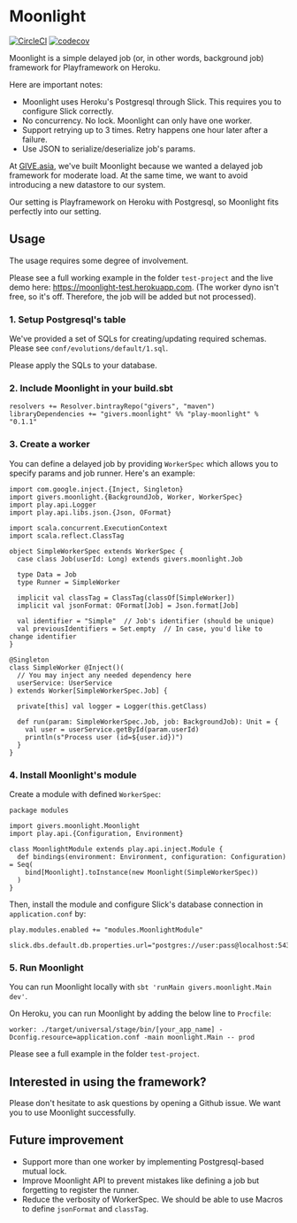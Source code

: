 Moonlight
==========

[![CircleCI](https://circleci.com/gh/GIVESocialMovement/moonlight/tree/master.svg?style=shield)](https://circleci.com/gh/GIVESocialMovement/moonlight/tree/master)
[![codecov](https://codecov.io/gh/GIVESocialMovement/moonlight/branch/master/graph/badge.svg)](https://codecov.io/gh/GIVESocialMovement/moonlight)

Moonlight is a simple delayed job (or, in other words, background job) framework for Playframework on Heroku.

Here are important notes:
* Moonlight uses Heroku's Postgresql through Slick. This requires you to configure Slick correctly.
* No concurrency. No lock. Moonlight can only have one worker.
* Support retrying up to 3 times. Retry happens one hour later after a failure.
* Use JSON to serialize/deserialize job's params.

At [GIVE.asia](https://give.asia), we've built Moonlight because we wanted a delayed job framework for moderate load.
At the same time, we want to avoid introducing a new datastore to our system.

Our setting is Playframework on Heroku with Postgresql, so Moonlight fits perfectly into our setting.


Usage
------

The usage requires some degree of involvement.

Please see a full working example in the folder `test-project` and the live demo here: https://moonlight-test.herokuapp.com.
(The worker dyno isn't free, so it's off. Therefore, the job will be added but not processed).


### 1. Setup Postgresql's table

We've provided a set of SQLs for creating/updating required schemas. Please see `conf/evolutions/default/1.sql`.

Please apply the SQLs to your database.


### 2. Include Moonlight in your build.sbt

```
resolvers += Resolver.bintrayRepo("givers", "maven")
libraryDependencies += "givers.moonlight" %% "play-moonlight" % "0.1.1"
```

### 3. Create a worker

You can define a delayed job by providing `WorkerSpec` which allows you to specify params and job runner. Here's an example:

```
import com.google.inject.{Inject, Singleton}
import givers.moonlight.{BackgroundJob, Worker, WorkerSpec}
import play.api.Logger
import play.api.libs.json.{Json, OFormat}

import scala.concurrent.ExecutionContext
import scala.reflect.ClassTag

object SimpleWorkerSpec extends WorkerSpec {
  case class Job(userId: Long) extends givers.moonlight.Job

  type Data = Job
  type Runner = SimpleWorker

  implicit val classTag = ClassTag(classOf[SimpleWorker])
  implicit val jsonFormat: OFormat[Job] = Json.format[Job]

  val identifier = "Simple"  // Job's identifier (should be unique)
  val previousIdentifiers = Set.empty  // In case, you'd like to change identifier
}

@Singleton
class SimpleWorker @Inject()(
  // You may inject any needed dependency here
  userService: UserService
) extends Worker[SimpleWorkerSpec.Job] {

  private[this] val logger = Logger(this.getClass)

  def run(param: SimpleWorkerSpec.Job, job: BackgroundJob): Unit = {
    val user = userService.getById(param.userId)
    println(s"Process user (id=${user.id})")
  }
}
```


### 4. Install Moonlight's module

Create a module with defined `WorkerSpec`:

```
package modules

import givers.moonlight.Moonlight
import play.api.{Configuration, Environment}

class MoonlightModule extends play.api.inject.Module {
  def bindings(environment: Environment, configuration: Configuration)  = Seq(
    bind[Moonlight].toInstance(new Moonlight(SimpleWorkerSpec))
  )
}
```

Then, install the module and configure Slick's database connection in `application.conf` by:

```
play.modules.enabled += "modules.MoonlightModule"

slick.dbs.default.db.properties.url="postgres://user:pass@localhost:5432/database"
```


### 5. Run Moonlight

You can run Moonlight locally with `sbt 'runMain givers.moonlight.Main dev'`.

On Heroku, you can run Moonlight by adding the below line to `Procfile`:

```
worker: ./target/universal/stage/bin/[your_app_name] -Dconfig.resource=application.conf -main moonlight.Main -- prod
```

Please see a full example in the folder `test-project`.


Interested in using the framework?
-----------------------------------

Please don't hesitate to ask questions by opening a Github issue. We want you to use Moonlight successfully.


Future improvement
-------------------

* Support more than one worker by implementing Postgresql-based mutual lock.
* Improve Moonlight API to prevent mistakes like defining a job but forgetting to register the runner.
* Reduce the verbosity of WorkerSpec. We should be able to use Macros to define `jsonFormat` and `classTag`.
